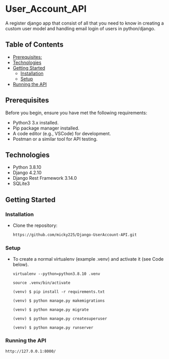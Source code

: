 # User_Account_API
A register django app that consist of all that you need to know in creating a custom user model and handling email login of users in python/django.

## Table of Contents

- [Prerequisites:](#prerequisites)
- [Technologies](#technologies)
- [Getting Started](#getting-started)
  - [Installation](#installation)
  - [Setup](#setup)
- [Running the API](#running-the-api)


## Prerequisites

Before you begin, ensure you have met the following requirements:

- Python3 3.x installed.
- Pip package manager installed.
- A code editor (e.g., VSCode) for development.
- Postman or a similar tool for API testing.

## Technologies
* Python 3.8.10
* Django 4.2.10
* Django Rest Framework 3.14.0
* SQLite3

## Getting Started

### Installation

* Clone the repository:

   ```bash
   https://github.com/micky225/Django-UserAccount-API.git

### Setup
* To create a normal virtualenv (example .venv) and activate it (see Code below).

  ```
  virtualenv --python=python3.8.10 .venv
  
  source .venv/bin/activate

  (venv) $ pip install -r requirements.txt

  (venv) $ python manage.py makemigrations

  (venv) $ python manage.py migrate

  (venv) $ python manage.py createsuperuser 

  (venv) $ python manage.py runserver

### Running the API

   ```
   http://127.0.0.1:8000/

   ```


